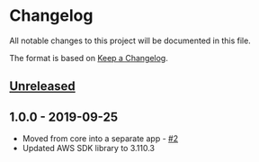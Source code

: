 # Changelog

All notable changes to this project will be documented in this file.

The format is based on [Keep a Changelog](http://keepachangelog.com/en/1.0.0/).

## [Unreleased]

## 1.0.0 - 2019-09-25

- Moved from core into a separate app - [#2](https://github.com/owncloud/files_external_s3/pull/2)
- Updated AWS SDK library to 3.110.3

[Unreleased]: https://github.com/owncloud/files_external_s3/compare/1.0.0...master